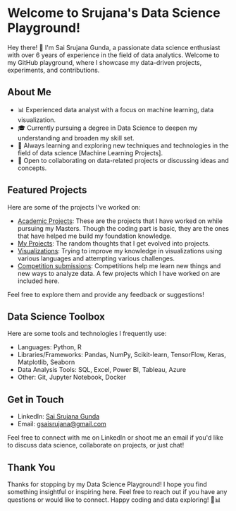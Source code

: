 # Welcome to Srujana's Data Science Playground!

Hey there! 👋 I'm Sai Srujana Gunda, a passionate data science enthusiast with over 6 years of experience in the field of data analytics. Welcome to my GitHub playground, where I showcase my data-driven projects, experiments, and contributions.

## About Me

- 📊 Experienced data analyst with a focus on machine learning, data visualization.
- 🎓 Currently pursuing a degree in Data Science to deepen my understanding and broaden my skill set.
- 🌱 Always learning and exploring new techniques and technologies in the field of data science [Machine Learning Projects].
- 👯 Open to collaborating on data-related projects or discussing ideas and concepts.

## Featured Projects

Here are some of the projects I've worked on:

- [Academic Projects](https://github.com/saisrujanagunda/academic_projects): These are the projects that I have worked on while pursuing my Masters. Though the coding part is basic, they are the ones that have helped me build my foundation knowledge.
- [My Projects](https://github.com/saisrujanagunda/MyProjects): The random thoughts that I get evolved into projects.
- [Visualizations](https://github.com/saisrujanagunda/visualizations): Trying to improve my knowledge in visualizations using various languages and attempting various challenges.
- [Competition submissions](https://github.com/saisrujanagunda/competition_submissions): Competitions help me learn new things and new ways to analyze data. A few projects which I have worked on are included here.

Feel free to explore them and provide any feedback or suggestions!

## Data Science Toolbox

Here are some tools and technologies I frequently use:

- Languages: Python, R
- Libraries/Frameworks: Pandas, NumPy, Scikit-learn, TensorFlow, Keras, Matplotlib, Seaborn
- Data Analysis Tools: SQL, Excel, Power BI, Tableau, Azure
- Other: Git, Jupyter Notebook, Docker

## Get in Touch

- LinkedIn: [Sai Srujana Gunda](https://www.linkedin.com/in/sai-srujana-gunda/)
- Email: [gsaisrujana@gmail.com](mailto:gsaisrujana@gmail.com)

Feel free to connect with me on LinkedIn or shoot me an email if you'd like to discuss data science, collaborate on projects, or just chat!

## Thank You

Thanks for stopping by my Data Science Playground! I hope you find something insightful or inspiring here. Feel free to reach out if you have any questions or would like to connect. Happy coding and data exploring! 🚀📊
